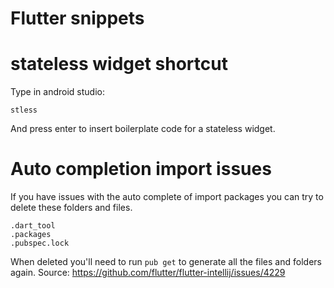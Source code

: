 # Flutter snippets


# stateless widget shortcut
Type in android studio:
```
stless
```
And press enter to insert boilerplate code for a stateless widget.



# Auto completion import issues
If you have issues with the auto complete of import packages you can try to delete these folders and files.
```
.dart_tool
.packages
.pubspec.lock
```
When deleted you'll need to run ``` pub get ``` to generate all the files and folders again.
Source: https://github.com/flutter/flutter-intellij/issues/4229
